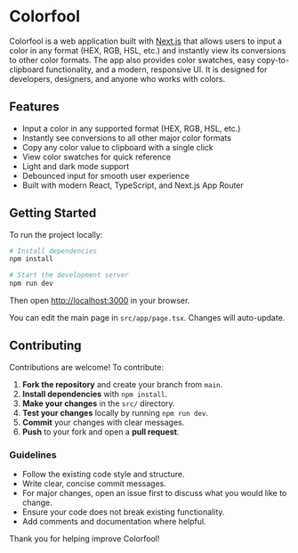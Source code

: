 
# Colorfool

Colorfool is a web application built with [Next.js](https://nextjs.org) that allows users to input a color in any format (HEX, RGB, HSL, etc.) and instantly view its conversions to other color formats. The app also provides color swatches, easy copy-to-clipboard functionality, and a modern, responsive UI. It is designed for developers, designers, and anyone who works with colors.

## Features

- Input a color in any supported format (HEX, RGB, HSL, etc.)
- Instantly see conversions to all other major color formats
- Copy any color value to clipboard with a single click
- View color swatches for quick reference
- Light and dark mode support
- Debounced input for smooth user experience
- Built with modern React, TypeScript, and Next.js App Router


## Getting Started

To run the project locally:

```bash
# Install dependencies
npm install

# Start the development server
npm run dev
```

Then open [http://localhost:3000](http://localhost:3000) in your browser.

You can edit the main page in `src/app/page.tsx`. Changes will auto-update.


## Contributing

Contributions are welcome! To contribute:

1. **Fork the repository** and create your branch from `main`.
2. **Install dependencies** with `npm install`.
3. **Make your changes** in the `src/` directory.
4. **Test your changes** locally by running `npm run dev`.
5. **Commit** your changes with clear messages.
6. **Push** to your fork and open a **pull request**.

### Guidelines

- Follow the existing code style and structure.
- Write clear, concise commit messages.
- For major changes, open an issue first to discuss what you would like to change.
- Ensure your code does not break existing functionality.
- Add comments and documentation where helpful.

Thank you for helping improve Colorfool!
